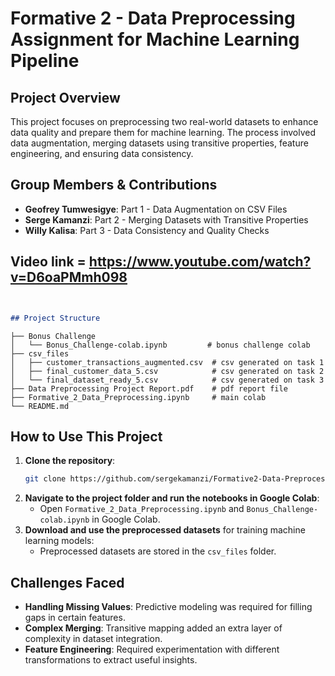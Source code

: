 # Formative 2 - Data Preprocessing Assignment for Machine Learning Pipeline

## Project Overview
This project focuses on preprocessing two real-world datasets to enhance data quality and prepare them for machine learning. The process involved data augmentation, merging datasets using transitive properties, feature engineering, and ensuring data consistency.

## Group Members & Contributions
- **Geofrey Tumwesigye**: Part 1 - Data Augmentation on CSV Files
- **Serge Kamanzi**: Part 2 - Merging Datasets with Transitive Properties
- **Willy Kalisa**: Part 3 - Data Consistency and Quality Checks

## Video link = https://www.youtube.com/watch?v=D6oaPMmh098

```markdown


## Project Structure
```
```
├── Bonus Challenge
│   └── Bonus_Challenge-colab.ipynb         # bonus challenge colab
├── csv_files
│   ├── customer_transactions_augmented.csv  # csv generated on task 1
│   ├── final_customer_data_5.csv            # csv generated on task 2
│   └── final_dataset_ready_5.csv            # csv generated on task 3
├── Data Preprocessing Project Report.pdf    # pdf report file
├── Formative_2_Data_Preprocessing.ipynb     # main colab
└── README.md
```

## How to Use This Project
1. **Clone the repository**:
    ```bash
    git clone https://github.com/sergekamanzi/Formative2-Data-Preprocessing
    ```
2. **Navigate to the project folder and run the notebooks in Google Colab**:
    - Open `Formative_2_Data_Preprocessing.ipynb` and `Bonus_Challenge-colab.ipynb` in Google Colab.
3. **Download and use the preprocessed datasets** for training machine learning models:
    - Preprocessed datasets are stored in the `csv_files` folder.

## Challenges Faced
- **Handling Missing Values**: Predictive modeling was required for filling gaps in certain features.
- **Complex Merging**: Transitive mapping added an extra layer of complexity in dataset integration.
- **Feature Engineering**: Required experimentation with different transformations to extract useful insights.
```

